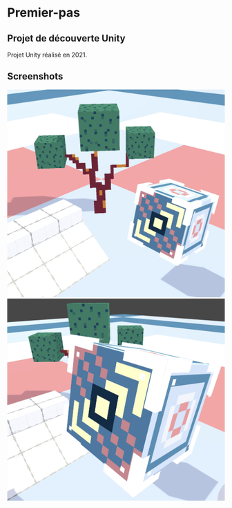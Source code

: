 # Premier-pas
## Projet de découverte Unity

Projet Unity réalisé en 2021.

## Screenshots

<img src="README/Screenshot-1.jpg" width="600">
<img src="README/Screenshot-2.jpg" width="600">
